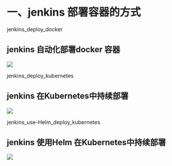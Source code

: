 # 一、jenkins 部署容器的方式
jenkins_deploy_docker
## jenkins 自动化部署docker 容器
![](http://jpg.fxkjnj.com/soft/jenkins/cicd-docker.png)

jenkins_deploy_kubernetes
## jenkins 在Kubernetes中持续部署
![](http://jpg.fxkjnj.com/soft/jenkins/cicd-jenkins-k8s.png)

jenkins_use-Helm_deploy_kubernetes
## jenkins 使用Helm 在Kubernetes中持续部署
![](http://jpg.fxkjnj.com/soft/jenkins/cicd-jenkins-helm-k8s.png)

